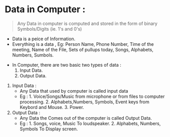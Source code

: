 # Data in Computer : 
> Any Data in computer is computed and stored in the form of binary Symbols/Digits (ie. 1's and 0's)
* Data is a peice of Information. 
* Everything is a data , Eg: Person Name, Phone Number, Time of the meeting, Name of the File, Sets of pullups today, Songs, Alphabets, Numbers, Sumbols.

<!--Data
$ Data in computer hardware.
$ Representation of data in computer.
$ Input and Output Data.
$ Input and output Devices.-->

* In Computer, there are two basic two types of data : 
    1. Input Data.
    2. Output Data.
1. Input Data :
    * Any Data that used by computer is called input data
    * Eg :  1. Voice/Songs/Music from microphone or from files to computer processing.
            2. Alphabets,Numbers, Symbols, Event keys from Keybord and Mouse.
            3. Power.
2. Output Data : 
    * Any Data the Comes out of the computer is called Output Data.
    * Eg : 1. Songs, voice, Music To loudspeaker.
           2. Alphabets, Numbers, Symbols To Display screen.
           
